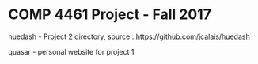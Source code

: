 # COMP 4461 Project - Fall 2017
huedash - Project 2 directory, source : https://github.com/jcalais/huedash

quasar - personal website for project 1
